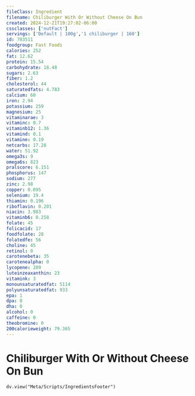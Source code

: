 ```yaml
---
fileClass: Ingredient
filename: Chiliburger With Or Without Cheese On Bun
created: 2024-12-21T19:27:02-06:00
cssclasses: ['nutFact']
servings: ['Default | 100g','1 chiliburger | 160']
id: 783511
foodgroup: Fast Foods
calories: 252
fat: 12.62
protein: 15.54
carbohydrate: 18.48
sugars: 2.63
fiber: 1.2
cholesterol: 44
saturatedfats: 4.783
calcium: 60
iron: 2.94
potassium: 259
magnesium: 25
vitaminarae: 3
vitaminc: 0.7
vitaminb12: 1.36
vitamind: 0.1
vitamine: 0.19
netcarbs: 17.28
water: 51.92
omega3s: 9
omega6s: 823
pralscore: 6.151
phosphorus: 147
sodium: 277
zinc: 2.98
copper: 0.095
selenium: 19.4
thiamin: 0.196
riboflavin: 0.201
niacin: 3.983
vitaminb6: 0.258
folate: 45
folicacid: 17
foodfolate: 28
folatedfe: 56
choline: 45
retinol: 0
carotenebeta: 35
carotenealpha: 0
lycopene: 209
luteinzeaxanthin: 23
vitamink: 3
monounsaturatedfat: 5114
polyunsaturatedfat: 933
epa: 1
dpa: 8
dha: 0
alcohol: 0
caffeine: 0
theobromine: 0
200calorieweight: 79.365
---
```


# Chiliburger With Or Without Cheese On Bun

```dataviewjs
dv.view("Meta/Scripts/IngredientsFooter")
```